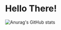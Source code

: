 # Hello There!
![Anurag's GitHub stats](https://github-readme-stats.vercel.app/api?username=BlacketGodAlt&show_icons=true&theme=transparent)

